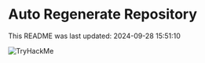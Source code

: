# Auto Regenerate Repository

This README was last updated: 2024-09-28 15:51:10

 ![TryHackMe](https://tryhackme.com/badge/533634)